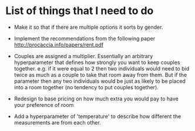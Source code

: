 # List of things that I need to do

- Make it so that if there are multiple options it sorts by gender.

- Implement the recommendations from the following paper
http://procaccia.info/papers/rent.pdf

- Couples are assigned a multiplier. Essentially an arbitrary hyperparameter that defines how strongly you want to keep couples together. e.g. if it were equal to 2 then two individuals would need to bid twice as much as a couple to take that room away from them. But if the parameter then any two individuals would be just as likely to be placed into a room together (no tendency to put couples together). 

- Redesign to base pricing on how much extra you would pay to have your preference of room

- Add a hyperparameter of 'temperature' to describe how different the measurements are from each other. 
